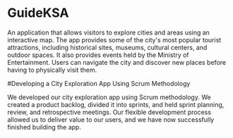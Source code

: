 # GuideKSA

An application that allows visitors to explore cities and areas using an interactive 
map. The app provides some of the city's most popular tourist attractions, 
including historical sites, museums, cultural centers, and outdoor spaces. It also 
provides events held by the Ministry of Entertainment. Users can navigate the 
city and discover new places before having to physically visit them.


#Developing a City Exploration App Using Scrum Methodology

We developed our city exploration app using Scrum methodology. We created a product backlog, divided it into sprints, and held sprint planning, review, 
and retrospective meetings. 
Our flexible development process allowed us to deliver value to our users, and we have now successfully finished building the app.




